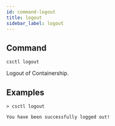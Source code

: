 ```yaml
---
id: command-logout
title: logout
sidebar_label: logout
---
```


## Command
`csctl logout`

Logout of Containership.

## Examples
```
> csctl logout

You have been successfully logged out!
```
